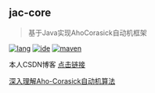 ## jac-core
> 基于Java实现AhoCorasick自动机框架

[![lang](https://img.shields.io/badge/lang-java-brightgreen.svg)]()
[![ide](https://img.shields.io/badge/ide-IntelliJ%20IDEA-brightgreen.svg)]()
[![maven](https://img.shields.io/badge/maven-3.6.0-brightgreen.svg)]()

本人CSDN博客 [点击链接](https://qwhai.blog.csdn.net/)

[深入理解Aho-Corasick自动机算法 ](https://qwhai.blog.csdn.net/article/details/49335051)
